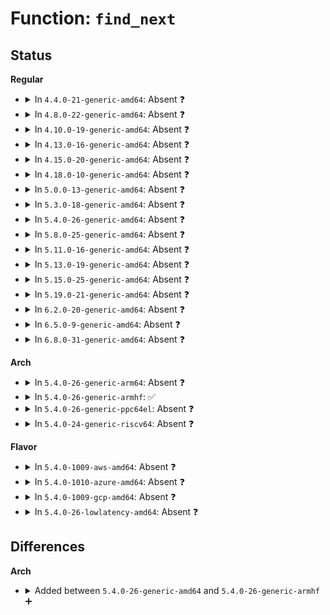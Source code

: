 # Function: <code>find_next</code>

## Status
<b>Regular</b>
<ul>
<li>
<details>
<summary>In <code>4.4.0-21-generic-amd64</code>: Absent ❓</summary>

```json
{
  "name": "find_next",
  "collision_type": "Unique Static",
  "inline_type": "Full",
  "funcs": [
    {
      "addr": 18446744071580246820,
      "name": "find_next",
      "external": false,
      "loc": "kernel/trace/trace_printk.c:247",
      "file": "kernel/trace/trace_printk.c",
      "inline": "not declared, inlined",
      "caller_inline": [
        "kernel/trace/trace_printk.c:t_start",
        "kernel/trace/trace_printk.c:t_next"
      ],
      "caller_func": []
    }
  ],
  "symbols": []
}
```
</details>
</li>
<li>
<details>
<summary>In <code>4.8.0-22-generic-amd64</code>: Absent ❓</summary>

```json
{
  "name": "find_next",
  "collision_type": "Unique Static",
  "inline_type": "Selective",
  "funcs": [
    {
      "addr": 18446744071580284864,
      "name": "find_next",
      "external": false,
      "loc": "kernel/trace/trace_printk.c:252",
      "file": "kernel/trace/trace_printk.c",
      "inline": "not declared, inlined",
      "caller_inline": [],
      "caller_func": [
        "kernel/trace/trace_printk.c:t_next",
        "kernel/trace/trace_printk.c:t_start"
      ]
    }
  ],
  "symbols": [
    {
      "addr": 18446744071580284864,
      "name": "find_next.isra.1",
      "section": ".text",
      "bind": "STB_LOCAL",
      "size": 175
    }
  ]
}
```
</details>
</li>
<li>
<details>
<summary>In <code>4.10.0-19-generic-amd64</code>: Absent ❓</summary>

```json
{
  "name": "find_next",
  "collision_type": "Unique Static",
  "inline_type": "Selective",
  "funcs": [
    {
      "addr": 18446744071580328480,
      "name": "find_next",
      "external": false,
      "loc": "kernel/trace/trace_printk.c:252",
      "file": "kernel/trace/trace_printk.c",
      "inline": "not declared, inlined",
      "caller_inline": [],
      "caller_func": [
        "kernel/trace/trace_printk.c:t_next",
        "kernel/trace/trace_printk.c:t_start"
      ]
    }
  ],
  "symbols": [
    {
      "addr": 18446744071580328480,
      "name": "find_next.isra.2",
      "section": ".text",
      "bind": "STB_LOCAL",
      "size": 175
    }
  ]
}
```
</details>
</li>
<li>
<details>
<summary>In <code>4.13.0-16-generic-amd64</code>: Absent ❓</summary>

```json
{
  "name": "find_next",
  "collision_type": "Unique Static",
  "inline_type": "Selective",
  "funcs": [
    {
      "addr": 18446744071580340672,
      "name": "find_next",
      "external": false,
      "loc": "kernel/trace/trace_printk.c:252",
      "file": "kernel/trace/trace_printk.c",
      "inline": "not declared, inlined",
      "caller_inline": [],
      "caller_func": [
        "kernel/trace/trace_printk.c:t_next",
        "kernel/trace/trace_printk.c:t_start"
      ]
    }
  ],
  "symbols": [
    {
      "addr": 18446744071580340672,
      "name": "find_next.isra.2",
      "section": ".text",
      "bind": "STB_LOCAL",
      "size": 189
    }
  ]
}
```
</details>
</li>
<li>
<details>
<summary>In <code>4.15.0-20-generic-amd64</code>: Absent ❓</summary>

```json
{
  "name": "find_next",
  "collision_type": "Unique Static",
  "inline_type": "Selective",
  "funcs": [
    {
      "addr": 18446744071580394096,
      "name": "find_next",
      "external": false,
      "loc": "kernel/trace/trace_printk.c:252",
      "file": "kernel/trace/trace_printk.c",
      "inline": "not declared, inlined",
      "caller_inline": [],
      "caller_func": [
        "kernel/trace/trace_printk.c:t_next",
        "kernel/trace/trace_printk.c:t_start"
      ]
    }
  ],
  "symbols": [
    {
      "addr": 18446744071580394096,
      "name": "find_next.isra.2",
      "section": ".text",
      "bind": "STB_LOCAL",
      "size": 189
    }
  ]
}
```
</details>
</li>
<li>
<details>
<summary>In <code>4.18.0-10-generic-amd64</code>: Absent ❓</summary>

```json
{
  "name": "find_next",
  "collision_type": "Unique Static",
  "inline_type": "Selective",
  "funcs": [
    {
      "addr": 18446744071580456016,
      "name": "find_next",
      "external": false,
      "loc": "kernel/trace/trace_printk.c:252",
      "file": "kernel/trace/trace_printk.c",
      "inline": "not declared, inlined",
      "caller_inline": [],
      "caller_func": [
        "kernel/trace/trace_printk.c:t_next",
        "kernel/trace/trace_printk.c:t_start"
      ]
    }
  ],
  "symbols": [
    {
      "addr": 18446744071580456016,
      "name": "find_next.isra.2",
      "section": ".text",
      "bind": "STB_LOCAL",
      "size": 182
    }
  ]
}
```
</details>
</li>
<li>
<details>
<summary>In <code>5.0.0-13-generic-amd64</code>: Absent ❓</summary>

```json
{
  "name": "find_next",
  "collision_type": "Unique Static",
  "inline_type": "Selective",
  "funcs": [
    {
      "addr": 18446744071580511488,
      "name": "find_next",
      "external": false,
      "loc": "kernel/trace/trace_printk.c:253",
      "file": "kernel/trace/trace_printk.c",
      "inline": "not declared, inlined",
      "caller_inline": [],
      "caller_func": [
        "kernel/trace/trace_printk.c:t_next",
        "kernel/trace/trace_printk.c:t_start"
      ]
    }
  ],
  "symbols": [
    {
      "addr": 18446744071580511488,
      "name": "find_next.isra.2",
      "section": ".text",
      "bind": "STB_LOCAL",
      "size": 182
    }
  ]
}
```
</details>
</li>
<li>
<details>
<summary>In <code>5.3.0-18-generic-amd64</code>: Absent ❓</summary>

```json
{
  "name": "find_next",
  "collision_type": "Unique Static",
  "inline_type": "Selective",
  "funcs": [
    {
      "addr": 18446744071580568480,
      "name": "find_next",
      "external": false,
      "loc": "kernel/trace/trace_printk.c:253",
      "file": "kernel/trace/trace_printk.c",
      "inline": "not declared, inlined",
      "caller_inline": [],
      "caller_func": [
        "kernel/trace/trace_printk.c:t_next",
        "kernel/trace/trace_printk.c:t_start"
      ]
    }
  ],
  "symbols": [
    {
      "addr": 18446744071580568480,
      "name": "find_next.isra.0",
      "section": ".text",
      "bind": "STB_LOCAL",
      "size": 183
    }
  ]
}
```
</details>
</li>
<li>
<details>
<summary>In <code>5.4.0-26-generic-amd64</code>: Absent ❓</summary>

```json
{
  "name": "find_next",
  "collision_type": "Unique Static",
  "inline_type": "Selective",
  "funcs": [
    {
      "addr": 18446744071580615584,
      "name": "find_next",
      "external": false,
      "loc": "kernel/trace/trace_printk.c:254",
      "file": "kernel/trace/trace_printk.c",
      "inline": "not declared, inlined",
      "caller_inline": [],
      "caller_func": [
        "kernel/trace/trace_printk.c:t_next",
        "kernel/trace/trace_printk.c:t_start"
      ]
    }
  ],
  "symbols": [
    {
      "addr": 18446744071580615584,
      "name": "find_next.isra.0",
      "section": ".text",
      "bind": "STB_LOCAL",
      "size": 183
    }
  ]
}
```
</details>
</li>
<li>
<details>
<summary>In <code>5.8.0-25-generic-amd64</code>: Absent ❓</summary>

```json
{
  "name": "find_next",
  "collision_type": "Unique Static",
  "inline_type": "Full",
  "funcs": [
    {
      "addr": 18446744071580714394,
      "name": "find_next",
      "external": false,
      "loc": "kernel/trace/trace_printk.c:254",
      "file": "kernel/trace/trace_printk.c",
      "inline": "not declared, inlined",
      "caller_inline": [
        "kernel/trace/trace_printk.c:t_next",
        "kernel/trace/trace_printk.c:t_start"
      ],
      "caller_func": []
    }
  ],
  "symbols": []
}
```
</details>
</li>
<li>
<details>
<summary>In <code>5.11.0-16-generic-amd64</code>: Absent ❓</summary>

```json
{
  "name": "find_next",
  "collision_type": "Unique Static",
  "inline_type": "Full",
  "funcs": [
    {
      "addr": 18446744071580703866,
      "name": "find_next",
      "external": false,
      "loc": "kernel/trace/trace_printk.c:254",
      "file": "kernel/trace/trace_printk.c",
      "inline": "not declared, inlined",
      "caller_inline": [
        "kernel/trace/trace_printk.c:t_next",
        "kernel/trace/trace_printk.c:t_start"
      ],
      "caller_func": []
    }
  ],
  "symbols": []
}
```
</details>
</li>
<li>
<details>
<summary>In <code>5.13.0-19-generic-amd64</code>: Absent ❓</summary>

```json
{
  "name": "find_next",
  "collision_type": "Unique Static",
  "inline_type": "Full",
  "funcs": [
    {
      "addr": 18446744071580708445,
      "name": "find_next",
      "external": false,
      "loc": "kernel/trace/trace_printk.c:265",
      "file": "kernel/trace/trace_printk.c",
      "inline": "not declared, inlined",
      "caller_inline": [
        "kernel/trace/trace_printk.c:t_next",
        "kernel/trace/trace_printk.c:t_start"
      ],
      "caller_func": []
    }
  ],
  "symbols": []
}
```
</details>
</li>
<li>
<details>
<summary>In <code>5.15.0-25-generic-amd64</code>: Absent ❓</summary>

```json
{
  "name": "find_next",
  "collision_type": "Unique Static",
  "inline_type": "Full",
  "funcs": [
    {
      "addr": 18446744071580886269,
      "name": "find_next",
      "external": false,
      "loc": "kernel/trace/trace_printk.c:265",
      "file": "kernel/trace/trace_printk.c",
      "inline": "not declared, inlined",
      "caller_inline": [
        "kernel/trace/trace_printk.c:t_next",
        "kernel/trace/trace_printk.c:t_start"
      ],
      "caller_func": []
    }
  ],
  "symbols": []
}
```
</details>
</li>
<li>
<details>
<summary>In <code>5.19.0-21-generic-amd64</code>: Absent ❓</summary>

```json
{
  "name": "find_next",
  "collision_type": "Unique Static",
  "inline_type": "Full",
  "funcs": [
    {
      "addr": 18446744071581118461,
      "name": "find_next",
      "external": false,
      "loc": "kernel/trace/trace_printk.c:265",
      "file": "kernel/trace/trace_printk.c",
      "inline": "not declared, inlined",
      "caller_inline": [
        "kernel/trace/trace_printk.c:t_next",
        "kernel/trace/trace_printk.c:t_start"
      ],
      "caller_func": []
    }
  ],
  "symbols": []
}
```
</details>
</li>
<li>
<details>
<summary>In <code>6.2.0-20-generic-amd64</code>: Absent ❓</summary>

```json
{
  "name": "find_next",
  "collision_type": "Unique Static",
  "inline_type": "Full",
  "funcs": [
    {
      "addr": 18446744071581428077,
      "name": "find_next",
      "external": false,
      "loc": "kernel/trace/trace_printk.c:265",
      "file": "kernel/trace/trace_printk.c",
      "inline": "not declared, inlined",
      "caller_inline": [
        "kernel/trace/trace_printk.c:t_next",
        "kernel/trace/trace_printk.c:t_start"
      ],
      "caller_func": []
    }
  ],
  "symbols": []
}
```
</details>
</li>
<li>
<details>
<summary>In <code>6.5.0-9-generic-amd64</code>: Absent ❓</summary>

```json
{
  "name": "find_next",
  "collision_type": "Unique Static",
  "inline_type": "Full",
  "funcs": [
    {
      "addr": 18446744071581524829,
      "name": "find_next",
      "external": false,
      "loc": "kernel/trace/trace_printk.c:265",
      "file": "kernel/trace/trace_printk.c",
      "inline": "not declared, inlined",
      "caller_inline": [
        "kernel/trace/trace_printk.c:t_next",
        "kernel/trace/trace_printk.c:t_start"
      ],
      "caller_func": []
    }
  ],
  "symbols": []
}
```
</details>
</li>
<li>
<details>
<summary>In <code>6.8.0-31-generic-amd64</code>: Absent ❓</summary>

```json
{
  "name": "find_next",
  "collision_type": "Unique Static",
  "inline_type": "Full",
  "funcs": [
    {
      "addr": 18446744071581636573,
      "name": "find_next",
      "external": false,
      "loc": "kernel/trace/trace_printk.c:265",
      "file": "kernel/trace/trace_printk.c",
      "inline": "not declared, inlined",
      "caller_inline": [
        "kernel/trace/trace_printk.c:t_next",
        "kernel/trace/trace_printk.c:t_start"
      ],
      "caller_func": []
    }
  ],
  "symbols": []
}
```
</details>
</li>
</ul>
<b>Arch</b>
<ul>
<li>
<details>
<summary>In <code>5.4.0-26-generic-arm64</code>: Absent ❓</summary>

```json
{
  "name": "find_next",
  "collision_type": "Unique Static",
  "inline_type": "Selective",
  "funcs": [
    {
      "addr": 18446603336491915880,
      "name": "find_next",
      "external": false,
      "loc": "kernel/trace/trace_printk.c:254",
      "file": "kernel/trace/trace_printk.c",
      "inline": "not declared, inlined",
      "caller_inline": [],
      "caller_func": [
        "kernel/trace/trace_printk.c:t_next",
        "kernel/trace/trace_printk.c:t_start"
      ]
    }
  ],
  "symbols": [
    {
      "addr": 18446603336491915880,
      "name": "find_next.isra.0",
      "section": ".text",
      "bind": "STB_LOCAL",
      "size": 204
    }
  ]
}
```
</details>
</li>
<li>
<details>
<summary>In <code>5.4.0-26-generic-armhf</code>: ✅</summary>

```c
const char * * find_next(void * v, loff_t * pos)
```

```json
{
  "name": "find_next",
  "collision_type": "Unique Static",
  "inline_type": "No",
  "funcs": [
    {
      "addr": 3225857184,
      "name": "find_next",
      "external": false,
      "loc": "kernel/trace/trace_printk.c:254",
      "file": "kernel/trace/trace_printk.c",
      "inline": "seen, unknown",
      "caller_inline": [],
      "caller_func": [
        "kernel/trace/trace_printk.c:t_next",
        "kernel/trace/trace_printk.c:t_start"
      ]
    }
  ],
  "symbols": [
    {
      "addr": 3225857184,
      "name": "find_next",
      "section": ".text",
      "bind": "STB_LOCAL",
      "size": 260
    }
  ]
}
```
</details>
</li>
<li>
<details>
<summary>In <code>5.4.0-26-generic-ppc64el</code>: Absent ❓</summary>

```json
{
  "name": "find_next",
  "collision_type": "Unique Static",
  "inline_type": "Selective",
  "funcs": [
    {
      "addr": 13835058055285008928,
      "name": "find_next",
      "external": false,
      "loc": "kernel/trace/trace_printk.c:254",
      "file": "kernel/trace/trace_printk.c",
      "inline": "not declared, inlined",
      "caller_inline": [],
      "caller_func": [
        "kernel/trace/trace_printk.c:t_next",
        "kernel/trace/trace_printk.c:t_start"
      ]
    }
  ],
  "symbols": [
    {
      "addr": 13835058055285008928,
      "name": "find_next.isra.0",
      "section": ".text",
      "bind": "STB_LOCAL",
      "size": 288
    }
  ]
}
```
</details>
</li>
<li>
<details>
<summary>In <code>5.4.0-24-generic-riscv64</code>: Absent ❓</summary>

```json
{
  "name": "find_next",
  "collision_type": "Unique Static",
  "inline_type": "Selective",
  "funcs": [
    {
      "addr": 18446743936272200848,
      "name": "find_next",
      "external": false,
      "loc": "kernel/trace/trace_printk.c:254",
      "file": "kernel/trace/trace_printk.c",
      "inline": "not declared, inlined",
      "caller_inline": [],
      "caller_func": [
        "kernel/trace/trace_printk.c:t_next",
        "kernel/trace/trace_printk.c:t_start"
      ]
    }
  ],
  "symbols": [
    {
      "addr": 18446743936272200848,
      "name": "find_next.isra.0",
      "section": ".text",
      "bind": "STB_LOCAL",
      "size": 164
    }
  ]
}
```
</details>
</li>
</ul>
<b>Flavor</b>
<ul>
<li>
<details>
<summary>In <code>5.4.0-1009-aws-amd64</code>: Absent ❓</summary>

```json
{
  "name": "find_next",
  "collision_type": "Unique Static",
  "inline_type": "Selective",
  "funcs": [
    {
      "addr": 18446744071580584384,
      "name": "find_next",
      "external": false,
      "loc": "kernel/trace/trace_printk.c:254",
      "file": "kernel/trace/trace_printk.c",
      "inline": "not declared, inlined",
      "caller_inline": [],
      "caller_func": [
        "kernel/trace/trace_printk.c:t_next",
        "kernel/trace/trace_printk.c:t_start"
      ]
    }
  ],
  "symbols": [
    {
      "addr": 18446744071580584384,
      "name": "find_next.isra.0",
      "section": ".text",
      "bind": "STB_LOCAL",
      "size": 183
    }
  ]
}
```
</details>
</li>
<li>
<details>
<summary>In <code>5.4.0-1010-azure-amd64</code>: Absent ❓</summary>

```json
{
  "name": "find_next",
  "collision_type": "Unique Static",
  "inline_type": "Selective",
  "funcs": [
    {
      "addr": 18446744071580531008,
      "name": "find_next",
      "external": false,
      "loc": "kernel/trace/trace_printk.c:254",
      "file": "kernel/trace/trace_printk.c",
      "inline": "not declared, inlined",
      "caller_inline": [],
      "caller_func": [
        "kernel/trace/trace_printk.c:t_next",
        "kernel/trace/trace_printk.c:t_start"
      ]
    }
  ],
  "symbols": [
    {
      "addr": 18446744071580531008,
      "name": "find_next.isra.0",
      "section": ".text",
      "bind": "STB_LOCAL",
      "size": 183
    }
  ]
}
```
</details>
</li>
<li>
<details>
<summary>In <code>5.4.0-1009-gcp-amd64</code>: Absent ❓</summary>

```json
{
  "name": "find_next",
  "collision_type": "Unique Static",
  "inline_type": "Selective",
  "funcs": [
    {
      "addr": 18446744071580575632,
      "name": "find_next",
      "external": false,
      "loc": "kernel/trace/trace_printk.c:254",
      "file": "kernel/trace/trace_printk.c",
      "inline": "not declared, inlined",
      "caller_inline": [],
      "caller_func": [
        "kernel/trace/trace_printk.c:t_next",
        "kernel/trace/trace_printk.c:t_start"
      ]
    }
  ],
  "symbols": [
    {
      "addr": 18446744071580575632,
      "name": "find_next.isra.0",
      "section": ".text",
      "bind": "STB_LOCAL",
      "size": 183
    }
  ]
}
```
</details>
</li>
<li>
<details>
<summary>In <code>5.4.0-26-lowlatency-amd64</code>: Absent ❓</summary>

```json
{
  "name": "find_next",
  "collision_type": "Unique Static",
  "inline_type": "Selective",
  "funcs": [
    {
      "addr": 18446744071580632368,
      "name": "find_next",
      "external": false,
      "loc": "kernel/trace/trace_printk.c:254",
      "file": "kernel/trace/trace_printk.c",
      "inline": "not declared, inlined",
      "caller_inline": [],
      "caller_func": [
        "kernel/trace/trace_printk.c:t_next",
        "kernel/trace/trace_printk.c:t_start"
      ]
    }
  ],
  "symbols": [
    {
      "addr": 18446744071580632368,
      "name": "find_next.isra.0",
      "section": ".text",
      "bind": "STB_LOCAL",
      "size": 183
    }
  ]
}
```
</details>
</li>
</ul>

## Differences
<b>Arch</b>
<ul>
<li>
<details>
<summary>Added between <code>5.4.0-26-generic-amd64</code> and <code>5.4.0-26-generic-armhf</code> ➕</summary>

```c
const char * * find_next(void * v, loff_t * pos)
```
</details>
</li>
</ul>
